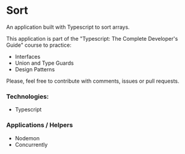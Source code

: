 # Sort

An application built with Typescript to sort arrays.


This application is part of the "Typescript: The Complete Developer's Guide" course to practice:
- Interfaces 
- Union and Type Guards
- Design Patterns

Please, feel free to contribute with comments, issues or pull requests.

### Technologies:
- Typescript

### Applications / Helpers

- Nodemon
- Concurrently
